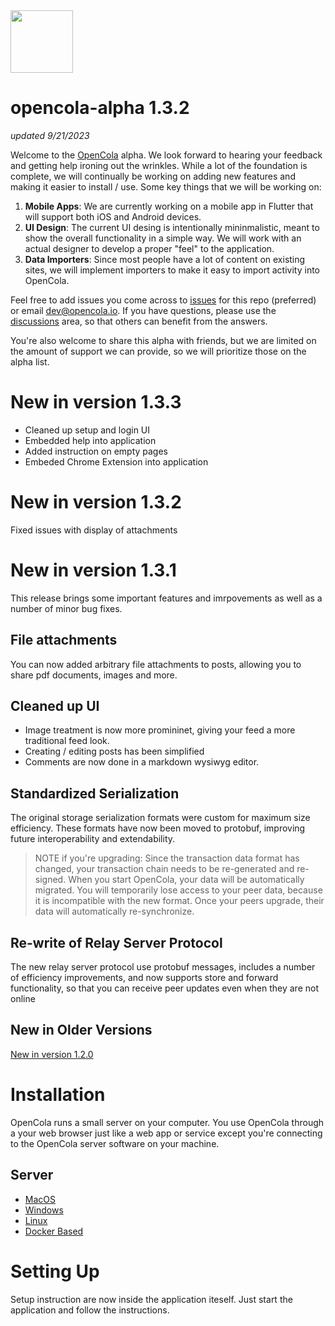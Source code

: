 <img src="img/pull-tab.svg" width="100" />

# opencola-alpha 1.3.2
_updated 9/21/2023_


Welcome to the [OpenCola](https://opencola.io) alpha. We look forward to hearing your feedback and getting help ironing out the wrinkles. While a lot of the foundation is complete, we will continually be working on adding new features and making it easier to install / use. Some key things that we will be working on:

1. **Mobile Apps**: We are currently working on a mobile app in Flutter that will support both iOS and Android devices. 
2. **UI Design**: The current UI desing is intentionally mininmalistic, meant to show the overall functionality in a simple way. We will work with an actual designer to develop a proper "feel" to the application.   
3. **Data Importers**: Since most people have a lot of content on existing sites, we will implement importers to make it easy to import activity into OpenCola.

Feel free to add issues you come across to [issues](https://github.com/johnmidgley/opencola-alpha/issues) for this repo (preferred) or email dev@opencola.io. If you have questions, please use the [discussions](https://github.com/johnmidgley/opencola-alpha/discussions) area, so that others can benefit from the answers. 

You're also welcome to share this alpha with friends, but we are limited on the amount of support we can provide, so we will prioritize those on the alpha list.


# New in version 1.3.3

* Cleaned up setup and login UI
* Embedded help into application
* Added instruction on empty pages
* Embeded Chrome Extension into application

# New in version 1.3.2

Fixed issues with display of attachments

# New in version 1.3.1

This release brings some important features and imrpovements as well as a number of minor bug fixes.


## File attachments

You can now added arbitrary file attachments to posts, allowing you to share pdf documents, images and more.

## Cleaned up UI

* Image treatment is now more promininet, giving your feed a more traditional feed look. 
* Creating / editing posts has been simplified
* Comments are now done in a markdown wysiwyg editor.  

## Standardized Serialization 

The original storage serialization formats were custom for maximum size efficiency. These formats have now been moved to protobuf, improving future interoperability and extendability.

> NOTE if you're upgrading: Since the transaction data format has changed, your transaction chain needs to be re-generated and re-signed. When you start OpenCola, your data will be automatically migrated. You will temporarily lose access to your peer data, because it is incompatible with the new format. Once your peers upgrade, their data will automatically re-synchronize. 

## Re-write of Relay Server Protocol

The new relay server protocol use protobuf messages, includes a number of efficiency improvements, and now supports store and forward functionality, so that you can receive peer updates even when they are not online

## New in Older Versions
[New in version 1.2.0](1.2.0-release-notes.md)

# Installation
OpenCola runs a small server on your computer. You use OpenCola through a your web browser just like a web app or service except you're connecting to the OpenCola server software on your machine.

## Server

- [MacOS](docs/macOS/install.md)
- [Windows](docs/windows/install.md)
- [Linux](docs/linux/install.md)
- [Docker Based](docs/docker/install.md)

# Setting Up

Setup instruction are now inside the application iteself. Just start the application and follow the instructions.

